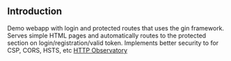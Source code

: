 ## Introduction

Demo webapp with login and protected routes that uses the gin framework. Serves simple HTML pages and automatically routes to the protected section on login/registration/valid token. Implements better security to for CSP, CORS, HSTS, etc [HTTP Observatory](https://developer.mozilla.org/en-US/observatory/analyze)

